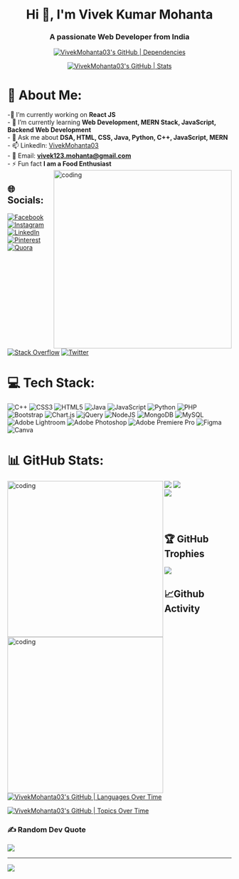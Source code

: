 <h1 align="center">Hi 👋, I'm Vivek Kumar Mohanta</h1>
<h3 align="center">A passionate Web Developer from India</h3>
<div align="center">
  
[![VivekMohanta03's GitHub | Dependencies](https://stats.quine.sh/VivekMohanta03/dependencies?theme=dark)](https://quine.sh?utm_source=widgets&utm_campaign=VivekMohanta03)

[![VivekMohanta03's GitHub | Stats](https://stats.quine.sh/VivekMohanta03/github?theme=dark)](https://quine.sh?utm_source=widgets&utm_campaign=VivekMohanta03)

</div>

# 💫 About Me:

-🔭 I’m currently working on **React JS**<br>- 🌱 I’m currently learning **Web Development, MERN Stack, JavaScript, Backend Web Development**<br>- 💬 Ask me about **DSA, HTML, CSS, Java, Python, C++, JavaScript, MERN**<br>- 📫 LinkedIn: <a href="https://www.linkedin.com/in/vivekmohanta03/">VivekMohanta03</a><br> - 📨 Email: **vivek123.mohanta@gmail.com**<br> - ⚡ Fun fact **I am a Food Enthusiast**
<br>
<img align="right" alt="coding" width="400" src ="https://media4.giphy.com/media/qgQUggAC3Pfv687qPC/giphy.gif">

## 🌐 Socials:
[![Facebook](https://img.shields.io/badge/Facebook-%231877F2.svg?logo=Facebook&logoColor=white)](https://facebook.com/vivek.mohanta.98) [![Instagram](https://img.shields.io/badge/Instagram-%23E4405F.svg?logo=Instagram&logoColor=white)](https://instagram.com/ig_vivek.03) [![LinkedIn](https://img.shields.io/badge/LinkedIn-%230077B5.svg?logo=linkedin&logoColor=white)](https://linkedin.com/in/vivekmohanta03) [![Pinterest](https://img.shields.io/badge/Pinterest-%23E60023.svg?logo=Pinterest&logoColor=white)](https://pinterest.com/vivek123mohanta) [![Quora](https://img.shields.io/badge/Quora-%23B92B27.svg?logo=Quora&logoColor=white)](https://quora.com/profile/VIVEK-MOHANTA-4) [![Stack Overflow](https://img.shields.io/badge/-Stackoverflow-FE7A16?logo=stack-overflow&logoColor=white)](https://stackoverflow.com/users/vivek-mohanta) [![Twitter](https://img.shields.io/badge/Twitter-%231DA1F2.svg?logo=Twitter&logoColor=white)](https://twitter.com/VivekMohanta03) 

# 💻 Tech Stack:
![C++](https://img.shields.io/badge/c++-%2300599C.svg?style=for-the-badge&logo=c%2B%2B&logoColor=white) ![CSS3](https://img.shields.io/badge/css3-%231572B6.svg?style=for-the-badge&logo=css3&logoColor=white) ![HTML5](https://img.shields.io/badge/html5-%23E34F26.svg?style=for-the-badge&logo=html5&logoColor=white) ![Java](https://img.shields.io/badge/java-%23ED8B00.svg?style=for-the-badge&logo=java&logoColor=white) ![JavaScript](https://img.shields.io/badge/javascript-%23323330.svg?style=for-the-badge&logo=javascript&logoColor=%23F7DF1E) ![Python](https://img.shields.io/badge/python-3670A0?style=for-the-badge&logo=python&logoColor=ffdd54) ![PHP](https://img.shields.io/badge/php-%23777BB4.svg?style=for-the-badge&logo=php&logoColor=white) ![Bootstrap](https://img.shields.io/badge/bootstrap-%23563D7C.svg?style=for-the-badge&logo=bootstrap&logoColor=white) ![Chart.js](https://img.shields.io/badge/chart.js-F5788D.svg?style=for-the-badge&logo=chart.js&logoColor=white) ![jQuery](https://img.shields.io/badge/jquery-%230769AD.svg?style=for-the-badge&logo=jquery&logoColor=white) ![NodeJS](https://img.shields.io/badge/node.js-6DA55F?style=for-the-badge&logo=node.js&logoColor=white) ![MongoDB](https://img.shields.io/badge/MongoDB-%234ea94b.svg?style=for-the-badge&logo=mongodb&logoColor=white) ![MySQL](https://img.shields.io/badge/mysql-%2300f.svg?style=for-the-badge&logo=mysql&logoColor=white) ![Adobe Lightroom](https://img.shields.io/badge/Adobe%20Lightroom-31A8FF.svg?style=for-the-badge&logo=Adobe%20Lightroom&logoColor=white) ![Adobe Photoshop](https://img.shields.io/badge/adobephotoshop-%2331A8FF.svg?style=for-the-badge&logo=adobephotoshop&logoColor=white) ![Adobe Premiere Pro](https://img.shields.io/badge/Adobe%20Premiere%20Pro-9999FF.svg?style=for-the-badge&logo=Adobe%20Premiere%20Pro&logoColor=white) 	![Figma](https://img.shields.io/badge/figma-%23F24E1E.svg?style=for-the-badge&logo=figma&logoColor=white) ![Canva](https://img.shields.io/badge/Canva-%2300C4CC.svg?style=for-the-badge&logo=Canva&logoColor=white)

# 📊 GitHub Stats:
<img align="left" alt="coding" width="350" src ="https://thumbs.gfycat.com/ColorlessBitesizedKob-max-1mb.gif">

![](https://github-readme-stats.vercel.app/api/top-langs/?username=VivekMohanta03&theme=nightowl&hide_border=false&include_all_commits=true&count_private=true&layout=compact)
![](https://github-readme-stats.vercel.app/api?username=VivekMohanta03&theme=nightowl&hide_border=false&include_all_commits=true&count_private=true)<br/>
<img align="left" alt="coding" width="350" src ="https://thumbs.gfycat.com/ColorlessBitesizedKob-max-1mb.gif">
![](https://github-readme-streak-stats.herokuapp.com/?user=VivekMohanta03&theme=nightowl&hide_border=false)
<br><br><br><br>
## 🏆 GitHub Trophies
![](https://github-profile-trophy.vercel.app/?username=VivekMohanta03&theme=onedark&no-frame=false&no-bg=true&margin-w=4)

## 📈Github Activity

[![VivekMohanta03's GitHub | Languages Over Time](https://stats.quine.sh/VivekMohanta03/languages-over-time?theme=dark)](https://quine.sh?utm_source=widgets&utm_campaign=VivekMohanta03)

[![VivekMohanta03's GitHub | Topics Over Time](https://stats.quine.sh/VivekMohanta03/topics-over-time?theme=dark)](https://quine.sh?utm_source=widgets&utm_campaign=VivekMohanta03)

### ✍️ Random Dev Quote
![](https://quotes-github-readme.vercel.app/api?type=horizontal&theme=radical)

---
[![](https://visitcount.itsvg.in/api?id=VivekMohanta03&icon=0&color=8)](https://visitcount.itsvg.in)
